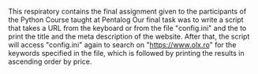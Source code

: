 This respiratory contains the final assignment given to the participants of the Python Course taught at Pentalog
Our final task was to write a script that takes a URL from the keyboard or from the file "config.ini" and the to print the title and the meta description of the website.
After that, the script will access "config.ini" again to search on "https://www.olx.ro" for the keywords specified in the file,
which is followed by printing the results in ascending order by price.

